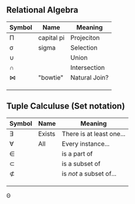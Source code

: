 ## Relational Algebra
| Symbol | Name | Meaning |
|-|-|-|
| Π | capital pi | Projeciton |
| σ | sigma | Selection |
| ∪ |  | Union |
| ∩ |  | Intersection |
| ⋈ | "bowtie" | Natural Join? |
|  |  |  |
|  |  |  |
|  |  |  |




## Tuple Calculuse (Set notation)
| Symbol | Name | Meaning |
|-|-|-|
| ∃ | Exists | There is at least one... |
| ∀ | All | Every instance... |
| ∈ |  | is a part of |
| ⊂ |  | is a subset of |
| ⊄ |  | is *not* a subset of... |
|  |  |  |
|  |  |  |
|  |  |  |

Θ